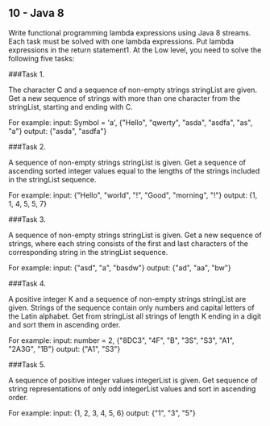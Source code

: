 ## 10 - Java 8


Write functional programming lambda expressions using Java 8 streams. 
Each task must be solved with one lambda expressions. Put lambda expressions in the return statement1.
At the Low level, you need to solve the following five tasks:

###Task 1.

The character C and a sequence of non-empty strings stringList are given. Get a new sequence of 
strings with more than one character from the stringList, starting and ending with C. 

For example:
input: Symbol = 'a', {"Hello", "qwerty", "asda", "asdfa", "as", "a"}
output: {"asda", "asdfa"}

###Task 2.

A sequence of non-empty strings stringList is given. Get a sequence of ascending sorted integer
values equal to the lengths of the strings included in the stringList sequence. 

For example:
input: {"Hello", "world", "!", "Good", "morning", "!"}
output: {1, 1, 4, 5, 5, 7}

###Task 3.

A sequence of non-empty strings stringList is given. Get a new sequence of strings, where each 
string consists of the first and last characters of the corresponding string in the stringList 
sequence. 

For example:
input: {"asd", "a", "basdw"}
output: {"ad", "aa", "bw"}

###Task 4.

A positive integer K and a sequence of non-empty strings stringList are given. Strings of the 
sequence contain only numbers and capital letters of the Latin alphabet. Get from stringList 
all strings of length K ending in a digit and sort them in ascending order. 

For example:
input: number = 2, {"8DC3", "4F", "B", "3S", "S3", "A1", "2A3G", "1B"}
output: {"A1", "S3"}

###Task 5.

A sequence of positive integer values integerList is given. Get sequence of string 
representations of only odd integerList values and sort in ascending order. 

For example:
input: {1, 2, 3, 4, 5, 6}
output: {"1", "3", "5"}